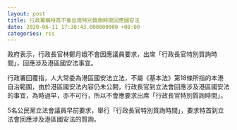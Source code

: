 ```yaml
---
layout: post
title: 行政署稱特首不會出席特別質詢時間回應國安法
date: 2020-06-11 17:38:43.000000000 +08:00
categories: rss
---
```


政府表示，行政長官林鄭月娥不會因應議員要求，出席「行政長官特別質詢時間」，回應涉及港區國安法事宜。

行政署回覆指，人大常委為港區國安法立法，不屬《基本法》第18條所指的本港自治範圍，由於港區國安法內容仍未公開，行政長官到立法會回應涉及港區國安法的事宜，為時過早，亦不可行，所以不會應要求出席「行政長官特別質詢時間」。

5名公民黨立法會議員早前要求，舉行「行政長官特別質詢時間」，要求特首到立法會回應涉及港區國安法的質詢。
